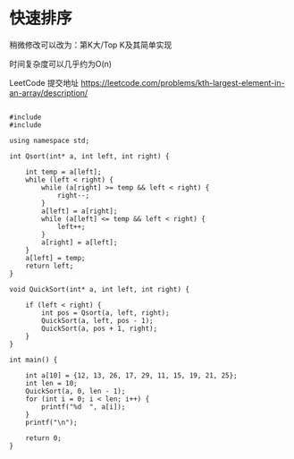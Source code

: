 # 快速排序

稍微修改可以改为：第K大/Top K及其简单实现

时间复杂度可以几乎约为O(n)

LeetCode 提交地址 https://leetcode.com/problems/kth-largest-element-in-an-array/description/


 

<pre><code>
#include<cstdio>
#include<algorithm>

using namespace std;

int Qsort(int* a, int left, int right) {

    int temp = a[left];
    while (left < right) {
        while (a[right] >= temp && left < right) {
            right--;
        }
        a[left] = a[right];
        while (a[left] <= temp && left < right) {
            left++;
        }
        a[right] = a[left];
    }
    a[left] = temp;
    return left;
}

void QuickSort(int* a, int left, int right) {

    if (left < right) {
        int pos = Qsort(a, left, right);
        QuickSort(a, left, pos - 1);
        QuickSort(a, pos + 1, right);
    }
}

int main() {

    int a[10] = {12, 13, 26, 17, 29, 11, 15, 19, 21, 25};
    int len = 10;
    QuickSort(a, 0, len - 1);
    for (int i = 0; i < len; i++) {
        printf("%d  ", a[i]);
    }
    printf("\n");

    return 0;
}

</code></pre>




















